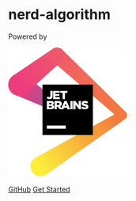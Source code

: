 # nerd-algorithm

Powered by

[![JetBrains](assets/jetbrains.svg)](https://www.jetbrains.com/?from=nerd-algorithm)

[GitHub](https://github.com/isudox/nerd-algorithm/)
[Get Started](#quick-start)

